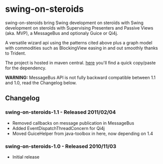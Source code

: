 swing-on-steroids
=================

swing-on-steroids bring Swing development on steroïds with Swing development on steroïds with Supervising Presenters and Passive Views (aka. MVP), a MessageBus and optionaly Guice or Qi4j.

A versatile wizard api using the patterns cited above plus a graph model with commodities such as BlockingView easing in and out smoothly thanks to Trident.

The project is hosted in maven central.
[here](http://mavencentral.sonatype.com/#search|ga|1|swing-on-steroids) you'll find a quick copy/paste for the dependency.

**WARNING:** MessageBus API is not fully backward compatible between 1.1 and 1.0, read the Changelog below.

Changelog
---------

### swing-on-steroids-1.1 - Released 2011/02/04

- Removed callbacks on message publication in MessageBus
- Added EventDispatchThreadConcern for Qi4j
- Moved GuiceHelper from java-toolbox in here, now depending on 1.4

### swing-on-steroids-1.0 - Released 2010/11/03

- Initial release


